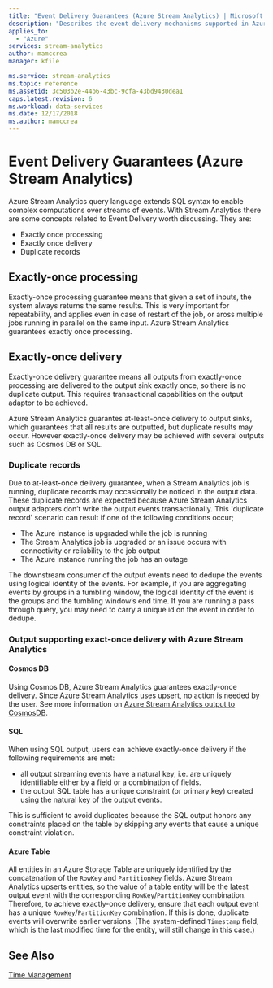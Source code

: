 ```yaml
---
title: "Event Delivery Guarantees (Azure Stream Analytics) | Microsoft Docs"
description: "Describes the event delivery mechanisms supported in Azure Stream Analytics."
applies_to: 
  - "Azure"
services: stream-analytics
author: mamccrea
manager: kfile

ms.service: stream-analytics
ms.topic: reference
ms.assetid: 3c503b2e-44b6-43bc-9cfa-43bd9430dea1
caps.latest.revision: 6
ms.workload: data-services
ms.date: 12/17/2018
ms.author: mamccrea
---
```

# Event Delivery Guarantees (Azure Stream Analytics)
Azure Stream Analytics query language extends SQL syntax to enable complex computations over streams of events. With Stream Analytics there are some concepts related to Event Delivery worth discussing. They are:  
  
*   Exactly once processing 
*   Exactly once delivery  
*   Duplicate records  
  
## Exactly-once processing  
Exactly-once processing guarantee means that given a set of inputs, the system always returns the same results. This is very important for repeatability, and applies even in case of restart of the job, or aross multiple jobs running in parallel on the same input. Azure Stream Analytics guarantees exactly once processing. 

## Exactly-once delivery  
Exactly-once delivery guarantee means all outputs from exactly-once processing are delivered to the output sink exactly once, so there is no duplicate output. This requires transactional capabilities on the output adaptor to be achieved.

Azure Stream Analytics guarantes at-least-once delivery to output sinks, which guarantees that all results are outputted, but duplicate results may occur. However exactly-once delivery may be achieved with several outputs such as Cosmos DB or SQL.
  
### Duplicate records  
Due to at-least-once delivery guarantee, when a Stream Analytics job is running, duplicate records may occasionally be noticed in the output data. These duplicate records are expected because Azure Stream Analytics output adapters don’t write the output events transactionally. This 'duplicate record' scenario can result if one of the following conditions occur;  
  
- The Azure instance is upgraded while the job is running  
- The Stream Analytics job is upgraded or an issue occurs with connectivity or reliability to the job output   
- The Azure instance running the job has an outage  
  
The downstream consumer of the output events need to dedupe the events using logical identity of the events. For example, if you are aggregating events by groups in a tumbling window, the logical identity of the event is the groups and the tumbling window’s end time. If you are running a pass through query, you may need to carry a unique id on the event in order to dedupe.  

### Output supporting exact-once delivery with Azure Stream Analytics
#### Cosmos DB
Using Cosmos DB, Azure Stream Analytics guarantees exactly-once delivery. Since Azure Stream Analytics uses upsert, no action is needed by the user. See more information on [Azure Stream Analytics output to CosmosDB](https://docs.microsoft.com/azure/stream-analytics/stream-analytics-documentdb-output).

#### SQL
When using SQL output, users can achieve exactly-once delivery if the following requirements are met:
- all output streaming events have a natural key, i.e. are uniquely identifiable either by a field or a combination of fields.
- the output SQL table has a unique constraint (or primary key) created using the natural key of the output events.

This is sufficient to avoid duplicates because the SQL output honors any constraints placed on the table by skipping any events that cause a unique constraint violation.

#### Azure Table

All entities in an Azure Storage Table are uniquely identified by the concatenation of the `RowKey` and `PartitionKey` fields. Azure Stream Analytics upserts entities, so the value of a table entity will be the latest output event with the corresponding `RowKey`/`PartitionKey` combination. Therefore, to achieve exactly-once delivery, ensure that each output event has a unique `RowKey`/`PartitionKey` combination. If this is done, duplicate events will overwrite earlier versions. (The system-defined `Timestamp` field, which is the last modified time for the entity, will still change in this case.)

## See Also  
 [Time Management](time-management-azure-stream-analytics.md)  
